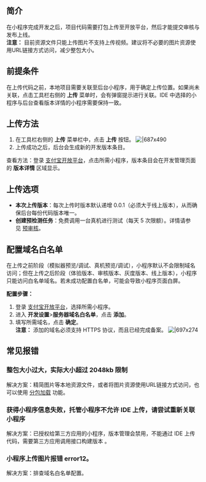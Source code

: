 
## 简介
在小程序完成开发之后，项目代码需要打包上传至开放平台，然后才能提交审核与发布上线。<br/>
 **注意：** 目前资源文件只能上传图片不支持上传视频。建议将不必要的图片资源使用URL链接方式访问，减少整包大小。

## 前提条件
在上传代码之前，本地项目需要关联至后台小程序，用于确定上传位置。如果尚未关联，点击工具栏右侧的 **上传** 菜单时，会有弹窗提示进行关联。IDE 中选择的小程序与后台查看版本详情的小程序需要保持一致。

## 上传方法

1. 在工具栏右侧的 **上传** 菜单栏中，点击 **上传** 按钮。
![|687x490](https://gw.alipayobjects.com/zos/skylark-tools/public/files/b1a340d3bb4e3b0d45a466c82d1bcc80.png#align=left&display=inline&height=792&margin=%5Bobject%20Object%5D&originHeight=792&originWidth=1126&status=done&style=none&width=1126)
1. 上传成功之后，后台会生成新的开发版本条目。

查看方法：登录 [支付宝开放平台](https://openhome.alipay.com/mini/dev/list)，点击所需小程序，版本条目会在开发管理页面的 **版本详情** 区域显示。

## 上传选项

- **本次上传版本**：每次上传时版本默认递增 0.0.1（必须大于线上版本），从而确保后台每份代码版本唯一。
- **创建预检测任务**：免费调用一台真机进行测试（每天 5 次限额）。详情请参见 [预审核](/mini/ide/pretest)。

## 配置域名白名单
在上传之前阶段（模拟器预览/调试、真机预览/调试），小程序默认不会限制域名访问；但在上传之后阶段（体验版本、审核版本、灰度版本、线上版本），小程序只能访问白名单域名。若未成功配置白名单，可能会导致小程序页面白屏。

**配置步骤：**

1. 登录 [支付宝开放平台](https://openhome.alipay.com/mini/dev/list)，选择所需小程序。
1. 进入 **开发设置**>**服务器域名白名单**，点击 **添加**。
1. 填写所需域名，点击 **确定**。<br/>
**注意：** 添加的域名必须支持 HTTPS 协议，而且已经完成备案。
![|697x274](https://mdn.alipayobjects.com/afts/img/A*3sEvR7F9vlkAAAAAAAAAAABkAa8wAA/original?bz=openpt_doc&t=bhc7ebzrljjO_kdaJ9iBnAAAAABkMK8AAAAA#align=left&display=inline&height=755&margin=%5Bobject%20Object%5D&originHeight=755&originWidth=1920&status=done&style=none&width=1920) 
## 常见报错

### 整包大小过大，实际大小超过 2048kb 限制
解决方案：精简图片等本地资源文件，或者将图片资源使用URL链接方式访问，也可以使用 [分包加载](/mini/framework/subpackages) 功能。

### 获得小程序信息失败，托管小程序不允许 IDE 上传，请尝试重新关联小程序
解决方案：已授权给第三方应用的小程序，版本管理会禁用，不能通过 IDE 上传代码，需要第三方应用调用接口构建版本 。

### 小程序上传图片报错 error12。
解决方案：排查域名白名单配置。
